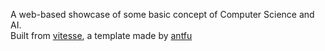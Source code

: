 A web-based showcase of some basic concept of Computer Science and AI.  
Built from [vitesse](https://github.com/antfu/vitesse), a template made by [antfu](https://github.com/antfu)